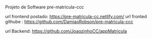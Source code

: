 Projeto de Software
pre-matricula-ccc

url frontend postado: https://pre-matricula-cc.netlify.com/
url fronted githube : https://github.com/DamiaoRobson/pre-matricula-ccc

url Backend: https://github.com/JoaozinhoCC/appMatricula

